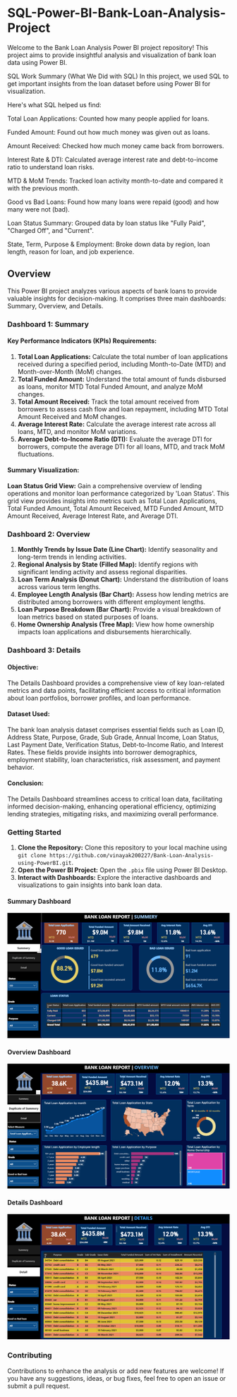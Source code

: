 # SQL-Power-BI-Bank-Loan-Analysis-Project


Welcome to the Bank Loan Analysis Power BI project repository! This project aims to provide insightful analysis and visualization of bank loan data using Power BI.

 SQL Work Summary (What We Did with SQL)
In this project, we used SQL to get important insights from the loan dataset before using Power BI for visualization.

 Here's what SQL helped us find:

Total Loan Applications: Counted how many people applied for loans.

Funded Amount: Found out how much money was given out as loans.

Amount Received: Checked how much money came back from borrowers.

Interest Rate & DTI: Calculated average interest rate and debt-to-income ratio to understand loan risks.

MTD & MoM Trends: Tracked loan activity month-to-date and compared it with the previous month.

Good vs Bad Loans: Found how many loans were repaid (good) and how many were not (bad).

Loan Status Summary: Grouped data by loan status like "Fully Paid", "Charged Off", and "Current".

State, Term, Purpose & Employment: Broke down data by region, loan length, reason for loan, and job experience.

## Overview

This Power BI project analyzes various aspects of bank loans to provide valuable insights for decision-making. It comprises three main dashboards: Summary, Overview, and Details.

### Dashboard 1: Summary

#### Key Performance Indicators (KPIs) Requirements:

1. **Total Loan Applications:** Calculate the total number of loan applications received during a specified period, including Month-to-Date (MTD) and Month-over-Month (MoM) changes.
2. **Total Funded Amount:** Understand the total amount of funds disbursed as loans, monitor MTD Total Funded Amount, and analyze MoM changes.
3. **Total Amount Received:** Track the total amount received from borrowers to assess cash flow and loan repayment, including MTD Total Amount Received and MoM changes.
4. **Average Interest Rate:** Calculate the average interest rate across all loans, MTD, and monitor MoM variations.
5. **Average Debt-to-Income Ratio (DTI):** Evaluate the average DTI for borrowers, compute the average DTI for all loans, MTD, and track MoM fluctuations.

#### Summary Visualization:

**Loan Status Grid View:** Gain a comprehensive overview of lending operations and monitor loan performance categorized by 'Loan Status'. This grid view provides insights into metrics such as Total Loan Applications, Total Funded Amount, Total Amount Received, MTD Funded Amount, MTD Amount Received, Average Interest Rate, and Average DTI.

### Dashboard 2: Overview

1. **Monthly Trends by Issue Date (Line Chart):** Identify seasonality and long-term trends in lending activities.
2. **Regional Analysis by State (Filled Map):** Identify regions with significant lending activity and assess regional disparities.
3. **Loan Term Analysis (Donut Chart):** Understand the distribution of loans across various term lengths.
4. **Employee Length Analysis (Bar Chart):** Assess how lending metrics are distributed among borrowers with different employment lengths.
5. **Loan Purpose Breakdown (Bar Chart):** Provide a visual breakdown of loan metrics based on stated purposes of loans.
6. **Home Ownership Analysis (Tree Map):** View how home ownership impacts loan applications and disbursements hierarchically.

### Dashboard 3: Details

#### Objective:

The Details Dashboard provides a comprehensive view of key loan-related metrics and data points, facilitating efficient access to critical information about loan portfolios, borrower profiles, and loan performance.

#### Dataset Used:

The bank loan analysis dataset comprises essential fields such as Loan ID, Address State, Purpose, Grade, Sub Grade, Annual Income, Loan Status, Last Payment Date, Verification Status, Debt-to-Income Ratio, and Interest Rates. These fields provide insights into borrower demographics, employment stability, loan characteristics, risk assessment, and payment behavior.

#### Conclusion:

The Details Dashboard streamlines access to critical loan data, facilitating informed decision-making, enhancing operational efficiency, optimizing lending strategies, mitigating risks, and maximizing overall performance.

### Getting Started

1. **Clone the Repository:** Clone this repository to your local machine using `git clone https://github.com/vinayak200227/Bank-Loan-Analysis-using-PowerBI.git`.
2. **Open the Power BI Project:** Open the `.pbix` file using Power BI Desktop.
3. **Interact with Dashboards:** Explore the interactive dashboards and visualizations to gain insights into bank loan data.



#### Summary Dashboard
![Summary Dashboard](https://github.com/omkishorchavan/SQL-Power-BI-Bank-Loan-Analysis-Project/blob/main/Summary.png)

#### Overview Dashboard
![Overview Dashboard](https://github.com/omkishorchavan/SQL-Power-BI-Bank-Loan-Analysis-Project/blob/main/Overview.png)

#### Details Dashboard
![Details Dashboard](https://github.com/omkishorchavan/SQL-Power-BI-Bank-Loan-Analysis-Project/blob/main/Details.png)

### Contributing

Contributions to enhance the analysis or add new features are welcome! If you have any suggestions, ideas, or bug fixes, feel free to open an issue or submit a pull request.
